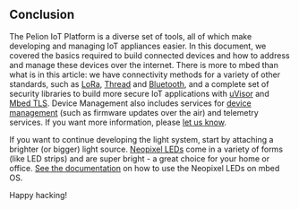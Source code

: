 ## Conclusion

The Pelion IoT Platform is a diverse set of tools, all of which make developing and managing IoT appliances easier. In this document, we covered the basics required to build connected devices and how to address and manage these devices over the internet. There is more to mbed than what is in this article: we have connectivity methods for a variety of other standards, such as [LoRa](https://docs.mbed.com/docs/lora-with-mbed/en/latest/intro-to-lora/), [Thread](https://docs.mbed.com/docs/arm-ipv66lowpan-stack/en/latest/thread_overview/) and [Bluetooth](https://docs.mbed.com/docs/ble-intros/en/latest/), and a complete set of security libraries to build more secure IoT applications with [uVisor](https://docs.mbed.com/docs/uvisor-and-uvisor-lib-documentation/en/latest/) and [Mbed TLS](https://tls.mbed.org). Device Management also includes services for [device management](https://cloud.mbed.com/product-overview) (such as firmware updates over the air) and telemetry services. If you want more information, please [let us know](https://cloud.mbed.com/contact).

If you want to continue developing the light system, start by attaching a brighter (or bigger) light source. [Neopixel LEDs](https://www.adafruit.com/category/168) come in a variety of forms (like LED strips) and are super bright - a great choice for your home or office. [See the documentation](https://developer.mbed.org/components/NeoPixel-LED-chain-using-high-speed-SPI/) on how to use the Neopixel LEDs on mbed OS.

Happy hacking!
